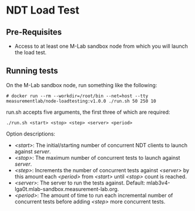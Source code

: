 # NDT Load Test

## Pre-Requisites

* Access to at least one M-Lab sandbox node from which you will launch the load test.

## Running tests

On the M-Lab sandbox node, run something like the following:

`# docker run --rm --workdir=/root/bin --net=host --tty measurementlab/node-loadtesting:v1.0.0 ./run.sh 50 250 10`

run.sh accepts five arguments, the first three of which are required:

`./run.sh <start> <stop> <step> <server> <period>`

Option descriptions:

* _\<start\>_: The initial/starting number of concurrent NDT clients to launch against _server_.
* _\<stop\>_: The maximum number of concurrent tests to launch against _server_.
* _\<step\>_: Increments the number of concurrent tests against _\<server\>_ by this amount each _\<period\>_ from _\<start\>_ until _\<stop\>_ count is reached.
* _\<server\>_: The server to run the tests against. Default: mlab3v4-lga0t.mlab-sandbox.measurement-lab.org.
* _\<period\>_: The amount of time to run each incremental number of concurrent tests before adding _\<step\>_ more concurrent tests.
